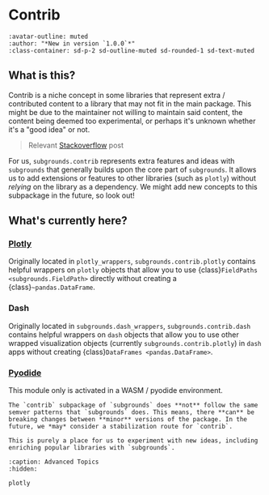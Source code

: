 # Contrib

```{article-info}
:avatar-outline: muted
:author: "*New in version `1.0.0`*"
:class-container: sd-p-2 sd-outline-muted sd-rounded-1 sd-text-muted
```

## What is this?
Contrib is a niche concept in some libraries that represent extra / contributed content to a library that may not fit in the main package. This might be due to the maintainer not willing to maintain said content, the content being deemed too experimental, or perhaps it's unknown whether it's a "good idea" or not.

> Relevant [Stackoverflow](https://softwareengineering.stackexchange.com/questions/252053/whats-in-the-contrib-folder) post

For us, `subgrounds.contrib` represents extra features and ideas with `subgrounds` that generally builds upon the core part of `subgrounds`. It allows us to add extensions or features to other libraries (such as `plotly`) without *relying* on the library as a dependency. We might add new concepts to this subpackage in the future, so look out!

## What's currently here?

### [Plotly](plotly)
Originally located in `plotly_wrappers`, `subgrounds.contrib.plotly` contains helpful wrappers on `plotly` objects that allow you to use {class}`FieldPaths <subgrounds.FieldPath>` directly without creating a {class}`~pandas.DataFrame`.

### Dash
Originally located in `subgrounds.dash_wrappers`, `subgrounds.contrib.dash` contains helpful wrappers on `dash` objects that allow you to use other wrapped visualization objects (currently `subgrounds.contrib.plotly`) in `dash` apps without creating {class}`DataFrames <pandas.DataFrame>`.

### [Pyodide](pyodide)
This module only is activated in a WASM / pyodide environment.

```{warning}
The `contrib` subpackage of `subgrounds` does **not** follow the same semver patterns that `subgrounds` does. This means, there **can** be breaking changes between **minor** versions of the package. In the future, we *may* consider a stabilization route for `contrib`.

This is purely a place for us to experiment with new ideas, including enriching popular libraries with `subgrounds`.
```

```{toctree}
:caption: Advanced Topics
:hidden:

plotly
```
